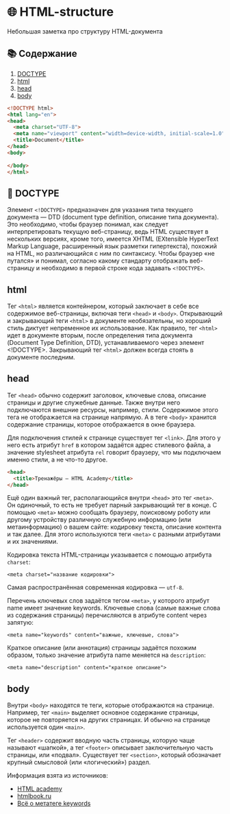 # 🌐 HTML-structure
Небольшая заметка про структуру HTML-документа

## 📚 Содержание

1. [DOCTYPE](#title1)
2. [html](#title2)
3. [head](#title3)
4. [body](#title4) <br/>

```html
<!DOCTYPE html>
<html lang="en">
<head>
  <meta charset="UTF-8">
  <meta name="viewport" content="width=device-width, initial-scale=1.0">
  <title>Document</title>
</head>
<body>
  
</body>
</html>
```

## 📰 <a id='title1'>DOCTYPE</a>

Элемент `<!DOCTYPE>` предназначен для указания типа текущего документа — DTD (document type definition, описание типа документа). Это необходимо, чтобы браузер понимал, как следует интерпретировать текущую веб-страницу, ведь HTML существует в нескольких версиях, кроме того, имеется XHTML (EXtensible HyperText Markup Language, расширенный язык разметки гипертекста), похожий на HTML, но различающийся с ним по синтаксису. Чтобы браузер «не путался» и понимал, согласно какому стандарту отображать веб-страницу и необходимо в первой строке кода задавать `<!DOCTYPE>`. <br/>

## <a id='title2'>html</a>

Тег `<html>` является контейнером, который заключает в себе все содержимое веб-страницы, включая теги `<head>` и `<body>`. Открывающий и закрывающий теги `<html>` в документе необязательны, но хороший стиль диктует непременное их использование. Как правило, тег `<html>` идет в документе вторым, после определения типа документа (Document Type Definition, DTD), устанавливаемого через элемент <!DOCTYPE>. Закрывающий тег `<html>` должен всегда стоять в документе последним. <br/>

## <a id='title3'>head</a>

Тег `<head>` обычно содержит заголовок, ключевые слова, описание страницы и другие служебные данные. Также внутри него подключаются внешние ресурсы, например, стили. Содержимое этого тега не отображается на странице напрямую. А в теге `<body>` хранится содержание страницы, которое отображается в окне браузера. <br/>

Для подключения стилей к странице существует тег `<link>`. Для этого у него есть атрибут `href` в котором задаётся адрес стилевого файла, а значение stylesheet атрибута `rel` говорит браузеру, что мы подключаем именно стили, а не что-то другое. <br/>

```html
<head>
  <title>Тренажёры — HTML Academy</title>
</head>
```

Ещё один важный тег, располагающийся внутри `<head>` это тег `<meta>`. Он одиночный, то есть не требует парный закрывающий тег в конце. С помощью `<meta>` можно сообщать браузеру, поисковому роботу или другому устройству различную служебную информацию (или метаинформацию) о вашем сайте: кодировку текста, описание контента и так далее. Для этого используются теги `<meta>` с разными атрибутами и их значениями. <br/>

Кодировка текста HTML-страницы указывается с помощью атрибута `charset`: <br/>

`<meta charset="название кодировки">` <br/>

Самая распространённая современная кодировка — `utf-8`. <br/>

Перечень ключевых слов задаётся тегом `<meta>`, у которого атрибут name имеет значение keywords. Ключевые слова (самые важные слова из содержания страницы) перечисляются в атрибуте content через запятую: <br/>

`<meta name="keywords" content="важные, ключевые, слова">` <br/>

Краткое описание (или аннотация) страницы задаётся похожим образом, только значение атрибута name меняется на `description`: <br/>

`<meta name="description" content="краткое описание">` <br/>

## <a id='title4'>body</a>

Внутри `<body>` находятся те теги, которые отображаются на странице. Например, тег `<main>` выделяет основное содержание страницы, которое не повторяется на других страницах. И обычно на странице используется один `<main>`. <br/>

Тег `<header>` содержит вводную часть страницы, которую чаще называют «шапкой», а тег `<footer>` описывает заключительную часть страницы, или «подвал». Существует тег `<section>`, который обозначает крупный смысловой (или «логический») раздел. <br/>

Информация взята из источников:
- [HTML academy](https://htmlacademy.ru/courses/299/run/17)
- [htmlbook.ru](https://htmlbook.ru/samhtml/struktura-html-koda)
- [Всё о метатеге keywords](https://timeweb.com/ru/community/articles/vse-o-meta-tege-keywords)
